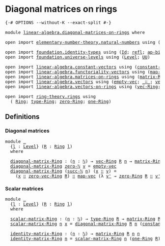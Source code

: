 # Diagonal matrices on rings

<pre class="Agda"><a id="39" class="Symbol">{-#</a> <a id="43" class="Keyword">OPTIONS</a> <a id="51" class="Pragma">--without-K</a> <a id="63" class="Pragma">--exact-split</a> <a id="77" class="Symbol">#-}</a>

<a id="82" class="Keyword">module</a> <a id="89" href="linear-algebra.diagonal-matrices-on-rings.html" class="Module">linear-algebra.diagonal-matrices-on-rings</a> <a id="131" class="Keyword">where</a>

<a id="138" class="Keyword">open</a> <a id="143" class="Keyword">import</a> <a id="150" href="elementary-number-theory.natural-numbers.html" class="Module">elementary-number-theory.natural-numbers</a> <a id="191" class="Keyword">using</a> <a id="197" class="Symbol">(</a><a id="198" href="elementary-number-theory.natural-numbers.html#1444" class="Datatype">ℕ</a><a id="199" class="Symbol">;</a> <a id="201" href="elementary-number-theory.natural-numbers.html#1465" class="InductiveConstructor">zero-ℕ</a><a id="207" class="Symbol">;</a> <a id="209" href="elementary-number-theory.natural-numbers.html#1478" class="InductiveConstructor">succ-ℕ</a><a id="215" class="Symbol">)</a>

<a id="218" class="Keyword">open</a> <a id="223" class="Keyword">import</a> <a id="230" href="foundation.identity-types.html" class="Module">foundation.identity-types</a> <a id="256" class="Keyword">using</a> <a id="262" class="Symbol">(</a><a id="263" href="foundation-core.identity-types.html#641" class="Datatype">Id</a><a id="265" class="Symbol">;</a> <a id="267" href="foundation-core.identity-types.html#694" class="InductiveConstructor">refl</a><a id="271" class="Symbol">;</a> <a id="273" href="foundation-core.identity-types.html#6352" class="Function">ap-binary</a><a id="282" class="Symbol">)</a>
<a id="284" class="Keyword">open</a> <a id="289" class="Keyword">import</a> <a id="296" href="foundation.universe-levels.html" class="Module">foundation.universe-levels</a> <a id="323" class="Keyword">using</a> <a id="329" class="Symbol">(</a><a id="330" href="Agda.Primitive.html#597" class="Postulate">Level</a><a id="335" class="Symbol">;</a> <a id="337" href="foundation-core.universe-levels.html#222" class="Primitive">UU</a><a id="339" class="Symbol">)</a>

<a id="342" class="Keyword">open</a> <a id="347" class="Keyword">import</a> <a id="354" href="linear-algebra.constant-vectors.html" class="Module">linear-algebra.constant-vectors</a> <a id="386" class="Keyword">using</a> <a id="392" class="Symbol">(</a><a id="393" href="linear-algebra.constant-vectors.html#463" class="Function">constant-vec</a><a id="405" class="Symbol">)</a>
<a id="407" class="Keyword">open</a> <a id="412" class="Keyword">import</a> <a id="419" href="linear-algebra.functoriality-vectors.html" class="Module">linear-algebra.functoriality-vectors</a> <a id="456" class="Keyword">using</a> <a id="462" class="Symbol">(</a><a id="463" href="linear-algebra.functoriality-vectors.html#572" class="Function">map-vec</a><a id="470" class="Symbol">)</a>
<a id="472" class="Keyword">open</a> <a id="477" class="Keyword">import</a> <a id="484" href="linear-algebra.matrices-on-rings.html" class="Module">linear-algebra.matrices-on-rings</a> <a id="517" class="Keyword">using</a> <a id="523" class="Symbol">(</a><a id="524" href="linear-algebra.matrices-on-rings.html#922" class="Function">matrix-Ring</a><a id="535" class="Symbol">)</a>
<a id="537" class="Keyword">open</a> <a id="542" class="Keyword">import</a> <a id="549" href="linear-algebra.vectors.html" class="Module">linear-algebra.vectors</a> <a id="572" class="Keyword">using</a> <a id="578" class="Symbol">(</a><a id="579" href="linear-algebra.vectors.html#518" class="InductiveConstructor">empty-vec</a><a id="588" class="Symbol">;</a> <a id="590" href="linear-algebra.vectors.html#545" class="InductiveConstructor Operator">_∷_</a><a id="593" class="Symbol">;</a> <a id="595" href="linear-algebra.vectors.html#472" class="Datatype">vec</a><a id="598" class="Symbol">)</a>
<a id="600" class="Keyword">open</a> <a id="605" class="Keyword">import</a> <a id="612" href="linear-algebra.vectors-on-rings.html" class="Module">linear-algebra.vectors-on-rings</a> <a id="644" class="Keyword">using</a> <a id="650" class="Symbol">(</a><a id="651" href="linear-algebra.vectors-on-rings.html#1296" class="Function">vec-Ring</a><a id="659" class="Symbol">;</a> <a id="661" href="linear-algebra.vectors-on-rings.html#1621" class="Function">zero-vec-Ring</a><a id="674" class="Symbol">)</a>

<a id="677" class="Keyword">open</a> <a id="682" class="Keyword">import</a> <a id="689" href="ring-theory.rings.html" class="Module">ring-theory.rings</a> <a id="707" class="Keyword">using</a>
  <a id="715" class="Symbol">(</a> <a id="717" href="ring-theory.rings.html#2466" class="Function">Ring</a><a id="721" class="Symbol">;</a> <a id="723" href="ring-theory.rings.html#2723" class="Function">type-Ring</a><a id="732" class="Symbol">;</a> <a id="734" href="ring-theory.rings.html#5102" class="Function">zero-Ring</a><a id="743" class="Symbol">;</a> <a id="745" href="ring-theory.rings.html#7892" class="Function">one-Ring</a><a id="753" class="Symbol">)</a>
</pre>
## Definitions

### Diagonal matrices

<pre class="Agda"><a id="807" class="Keyword">module</a> <a id="814" href="linear-algebra.diagonal-matrices-on-rings.html#814" class="Module">_</a>
  <a id="818" class="Symbol">{</a><a id="819" href="linear-algebra.diagonal-matrices-on-rings.html#819" class="Bound">l</a> <a id="821" class="Symbol">:</a> <a id="823" href="Agda.Primitive.html#597" class="Postulate">Level</a><a id="828" class="Symbol">}</a> <a id="830" class="Symbol">(</a><a id="831" href="linear-algebra.diagonal-matrices-on-rings.html#831" class="Bound">R</a> <a id="833" class="Symbol">:</a> <a id="835" href="ring-theory.rings.html#2466" class="Function">Ring</a> <a id="840" href="linear-algebra.diagonal-matrices-on-rings.html#819" class="Bound">l</a><a id="841" class="Symbol">)</a>
  <a id="845" class="Keyword">where</a>

  <a id="854" href="linear-algebra.diagonal-matrices-on-rings.html#854" class="Function">diagonal-matrix-Ring</a> <a id="875" class="Symbol">:</a> <a id="877" class="Symbol">(</a><a id="878" href="linear-algebra.diagonal-matrices-on-rings.html#878" class="Bound">n</a> <a id="880" class="Symbol">:</a> <a id="882" href="elementary-number-theory.natural-numbers.html#1444" class="Datatype">ℕ</a><a id="883" class="Symbol">)</a> <a id="885" class="Symbol">→</a> <a id="887" href="linear-algebra.vectors-on-rings.html#1296" class="Function">vec-Ring</a> <a id="896" href="linear-algebra.diagonal-matrices-on-rings.html#831" class="Bound">R</a> <a id="898" href="linear-algebra.diagonal-matrices-on-rings.html#878" class="Bound">n</a> <a id="900" class="Symbol">→</a> <a id="902" href="linear-algebra.matrices-on-rings.html#922" class="Function">matrix-Ring</a> <a id="914" href="linear-algebra.diagonal-matrices-on-rings.html#831" class="Bound">R</a> <a id="916" href="linear-algebra.diagonal-matrices-on-rings.html#878" class="Bound">n</a> <a id="918" href="linear-algebra.diagonal-matrices-on-rings.html#878" class="Bound">n</a>
  <a id="922" href="linear-algebra.diagonal-matrices-on-rings.html#854" class="Function">diagonal-matrix-Ring</a> <a id="943" href="elementary-number-theory.natural-numbers.html#1465" class="InductiveConstructor">zero-ℕ</a> <a id="950" href="linear-algebra.diagonal-matrices-on-rings.html#950" class="Bound">v</a> <a id="952" class="Symbol">=</a> <a id="954" href="linear-algebra.vectors.html#518" class="InductiveConstructor">empty-vec</a>
  <a id="966" href="linear-algebra.diagonal-matrices-on-rings.html#854" class="Function">diagonal-matrix-Ring</a> <a id="987" class="Symbol">(</a><a id="988" href="elementary-number-theory.natural-numbers.html#1478" class="InductiveConstructor">succ-ℕ</a> <a id="995" href="linear-algebra.diagonal-matrices-on-rings.html#995" class="Bound">n</a><a id="996" class="Symbol">)</a> <a id="998" class="Symbol">(</a><a id="999" href="linear-algebra.diagonal-matrices-on-rings.html#999" class="Bound">x</a> <a id="1001" href="linear-algebra.vectors.html#545" class="InductiveConstructor Operator">∷</a> <a id="1003" href="linear-algebra.diagonal-matrices-on-rings.html#1003" class="Bound">v</a><a id="1004" class="Symbol">)</a> <a id="1006" class="Symbol">=</a>
    <a id="1012" class="Symbol">(</a><a id="1013" href="linear-algebra.diagonal-matrices-on-rings.html#999" class="Bound">x</a> <a id="1015" href="linear-algebra.vectors.html#545" class="InductiveConstructor Operator">∷</a> <a id="1017" href="linear-algebra.vectors-on-rings.html#1621" class="Function">zero-vec-Ring</a> <a id="1031" href="linear-algebra.diagonal-matrices-on-rings.html#831" class="Bound">R</a><a id="1032" class="Symbol">)</a> <a id="1034" href="linear-algebra.vectors.html#545" class="InductiveConstructor Operator">∷</a> <a id="1036" href="linear-algebra.functoriality-vectors.html#572" class="Function">map-vec</a> <a id="1044" class="Symbol">(λ</a> <a id="1047" href="linear-algebra.diagonal-matrices-on-rings.html#1047" class="Bound">v&#39;</a> <a id="1050" class="Symbol">→</a> <a id="1052" href="ring-theory.rings.html#5102" class="Function">zero-Ring</a> <a id="1062" href="linear-algebra.diagonal-matrices-on-rings.html#831" class="Bound">R</a> <a id="1064" href="linear-algebra.vectors.html#545" class="InductiveConstructor Operator">∷</a> <a id="1066" href="linear-algebra.diagonal-matrices-on-rings.html#1047" class="Bound">v&#39;</a><a id="1068" class="Symbol">)</a> <a id="1070" class="Symbol">(</a><a id="1071" href="linear-algebra.diagonal-matrices-on-rings.html#854" class="Function">diagonal-matrix-Ring</a> <a id="1092" href="linear-algebra.diagonal-matrices-on-rings.html#995" class="Bound">n</a> <a id="1094" href="linear-algebra.diagonal-matrices-on-rings.html#1003" class="Bound">v</a><a id="1095" class="Symbol">)</a>
</pre>
### Scalar matrices

<pre class="Agda"><a id="1127" class="Keyword">module</a> <a id="1134" href="linear-algebra.diagonal-matrices-on-rings.html#1134" class="Module">_</a>
  <a id="1138" class="Symbol">{</a><a id="1139" href="linear-algebra.diagonal-matrices-on-rings.html#1139" class="Bound">l</a> <a id="1141" class="Symbol">:</a> <a id="1143" href="Agda.Primitive.html#597" class="Postulate">Level</a><a id="1148" class="Symbol">}</a> <a id="1150" class="Symbol">(</a><a id="1151" href="linear-algebra.diagonal-matrices-on-rings.html#1151" class="Bound">R</a> <a id="1153" class="Symbol">:</a> <a id="1155" href="ring-theory.rings.html#2466" class="Function">Ring</a> <a id="1160" href="linear-algebra.diagonal-matrices-on-rings.html#1139" class="Bound">l</a><a id="1161" class="Symbol">)</a>
  <a id="1165" class="Keyword">where</a>

  <a id="1174" href="linear-algebra.diagonal-matrices-on-rings.html#1174" class="Function">scalar-matrix-Ring</a> <a id="1193" class="Symbol">:</a> <a id="1195" class="Symbol">(</a><a id="1196" href="linear-algebra.diagonal-matrices-on-rings.html#1196" class="Bound">n</a> <a id="1198" class="Symbol">:</a> <a id="1200" href="elementary-number-theory.natural-numbers.html#1444" class="Datatype">ℕ</a><a id="1201" class="Symbol">)</a> <a id="1203" class="Symbol">→</a> <a id="1205" href="ring-theory.rings.html#2723" class="Function">type-Ring</a> <a id="1215" href="linear-algebra.diagonal-matrices-on-rings.html#1151" class="Bound">R</a> <a id="1217" class="Symbol">→</a> <a id="1219" href="linear-algebra.matrices-on-rings.html#922" class="Function">matrix-Ring</a> <a id="1231" href="linear-algebra.diagonal-matrices-on-rings.html#1151" class="Bound">R</a> <a id="1233" href="linear-algebra.diagonal-matrices-on-rings.html#1196" class="Bound">n</a> <a id="1235" href="linear-algebra.diagonal-matrices-on-rings.html#1196" class="Bound">n</a>
  <a id="1239" href="linear-algebra.diagonal-matrices-on-rings.html#1174" class="Function">scalar-matrix-Ring</a> <a id="1258" href="linear-algebra.diagonal-matrices-on-rings.html#1258" class="Bound">n</a> <a id="1260" href="linear-algebra.diagonal-matrices-on-rings.html#1260" class="Bound">x</a> <a id="1262" class="Symbol">=</a> <a id="1264" href="linear-algebra.diagonal-matrices-on-rings.html#854" class="Function">diagonal-matrix-Ring</a> <a id="1285" href="linear-algebra.diagonal-matrices-on-rings.html#1151" class="Bound">R</a> <a id="1287" href="linear-algebra.diagonal-matrices-on-rings.html#1258" class="Bound">n</a> <a id="1289" class="Symbol">(</a><a id="1290" href="linear-algebra.constant-vectors.html#463" class="Function">constant-vec</a> <a id="1303" href="linear-algebra.diagonal-matrices-on-rings.html#1260" class="Bound">x</a><a id="1304" class="Symbol">)</a>

  <a id="1309" href="linear-algebra.diagonal-matrices-on-rings.html#1309" class="Function">identity-matrix-Ring</a> <a id="1330" class="Symbol">:</a> <a id="1332" class="Symbol">(</a><a id="1333" href="linear-algebra.diagonal-matrices-on-rings.html#1333" class="Bound">n</a> <a id="1335" class="Symbol">:</a> <a id="1337" href="elementary-number-theory.natural-numbers.html#1444" class="Datatype">ℕ</a><a id="1338" class="Symbol">)</a> <a id="1340" class="Symbol">→</a> <a id="1342" href="linear-algebra.matrices-on-rings.html#922" class="Function">matrix-Ring</a> <a id="1354" href="linear-algebra.diagonal-matrices-on-rings.html#1151" class="Bound">R</a> <a id="1356" href="linear-algebra.diagonal-matrices-on-rings.html#1333" class="Bound">n</a> <a id="1358" href="linear-algebra.diagonal-matrices-on-rings.html#1333" class="Bound">n</a>
  <a id="1362" href="linear-algebra.diagonal-matrices-on-rings.html#1309" class="Function">identity-matrix-Ring</a> <a id="1383" href="linear-algebra.diagonal-matrices-on-rings.html#1383" class="Bound">n</a> <a id="1385" class="Symbol">=</a> <a id="1387" href="linear-algebra.diagonal-matrices-on-rings.html#1174" class="Function">scalar-matrix-Ring</a> <a id="1406" href="linear-algebra.diagonal-matrices-on-rings.html#1383" class="Bound">n</a> <a id="1408" class="Symbol">(</a><a id="1409" href="ring-theory.rings.html#7892" class="Function">one-Ring</a> <a id="1418" href="linear-algebra.diagonal-matrices-on-rings.html#1151" class="Bound">R</a><a id="1419" class="Symbol">)</a>
</pre>